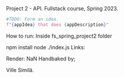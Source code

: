 Project 2 - API.
Fullstack course, Spring 2023.

```py
#TODO: Form an idea.
f"{appIdea} that does {appDescription}"
```

How to run:
Inside fs_spring_project2 folder

npm install
node ./index.js
Links:

Render: NaN
Handbaked by;

Ville Similä.
